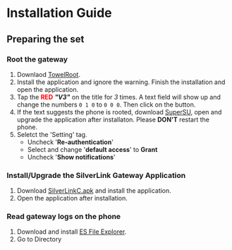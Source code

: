 # Installation Guide

## Preparing the set

### Root the gateway
1. Downlaod [TowelRoot](http://bit.ly/1RRWWAk).
2. Install the application and ignore the warning. Finish the installation and open the application.
3. Tap the <span style="color:red">**RED**</span> ***"V3"*** on the title for *3* times. A text field will show up and change the numbers `0 1 0` to `0 0 0`. Then click on the button.
4. If the text suggests the phone is rooted, download [SuperSU](http://bit.ly/1ph6RGA), open and upgrade the application after installaton. Please **DON'T** restart the phone.
5. Seletct the 'Setting' tag.
	+ Uncheck '**Re-authentication**'
	+ Select and change '**default access**' to **Grant**
	+ Uncheck '**Show notifications**'

### Install/Upgrade the SilverLink Gateway Application
1. Download [SilverLinkC.apk](http://bit.ly/1LS4vrq) and install the application.
2. Open the application after installation.

### Read gateway logs on the phone
1. Download and install [ES File Explorer](http://bit.ly/1LS7gZH).
2. Go to Directory 
